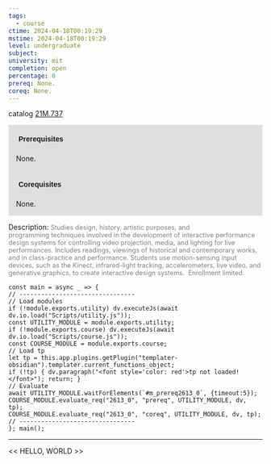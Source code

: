 ```yaml
---
tags:
  - course
ctime: 2024-04-18T00:19:29
mstime: 2024-04-18T00:19:29
level: undergraduate
subject: 
university: mit
completion: open
percentage: 0
prereq: None.
coreq: None.
---
```


catalog [21M.737](http://student.mit.edu/catalog/m21Mb.html#21M.737)

<span style="display: block; padding: 15px; background-color: rgb(100, 100, 100, 0.2);"><font id="m_prereq2613_0" style="display: block; font-family: Arial, sans-serif; font-weight: bold; padding: 5px">Prerequisites</font><br><span id="prereq2613_0">None.</span></span>
<span style="display: block; padding: 15px; background-color: rgb(100, 100, 100, 0.2);"><font id="m_coreq2613_0" style="display: block; font-family: Arial, sans-serif; font-weight: bold; padding: 5px">Corequisites</font><br><span id="coreq2613_0">None.</span></span>

<font style="">Description:</font>
<font style="color: grey; font-size: 0.8rem;">Studies design, history, artistic purposes, and programming techniques involved in the development of interactive performance design systems for controlling video projection, media, and lighting for live performances. Includes readings, viewings of historical and contemporary works, and in class-practice and performance. Students use motion-sensing input devices, such as the Kinect, infrared-light tracking, accelerometers, live video, and generative graphics, to create interactive design systems.  Enrollment limited.</font>

```dataviewjs
const main = async _ => {
// --------------------------------
// Load modules
if (!module.exports.utility) dv.executeJs(await dv.io.load("Scripts/utility.js"));
const UTILITY_MODULE = module.exports.utility;
if (!module.exports.course) dv.executeJs(await dv.io.load("Scripts/course.js"));
const COURSE_MODULE = module.exports.course;
// Load tp
let tp = this.app.plugins.getPlugin("templater-obsidian").templater.current_functions_object;
if (!tp) { dv.paragraph("<font style='color: red'>tp not loaded!</font>"); return; }
// Evaluate
await UTILITY_MODULE.waitForElements(`#m_prereq2613_0`, {timeout:5});
COURSE_MODULE.evaluate_req("2613_0", "prereq", UTILITY_MODULE, dv, tp);
COURSE_MODULE.evaluate_req("2613_0", "coreq", UTILITY_MODULE, dv, tp);
// --------------------------------
}; main();
```

---

<< HELLO, WORLD >>
